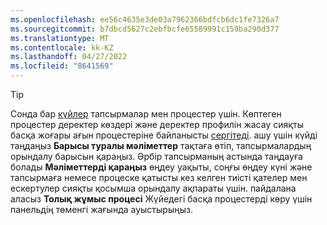 ```yaml
---
ms.openlocfilehash: ee56c4635e3de03a7962366bdfcb6dc1fe7326a7
ms.sourcegitcommit: b7dbcd5627c2ebfbcfe65589991c159ba290d377
ms.translationtype: MT
ms.contentlocale: kk-KZ
ms.lasthandoff: 04/27/2022
ms.locfileid: "8641569"
---
```

> [!TIP] 
> Сонда бар [күйлер](../system.md#status-definitions) тапсырмалар мен процестер үшін. Көптеген процестер деректер көздері және деректер профилін жасау сияқты басқа жоғары ағын процестеріне байланысты [сергітеді](../system.md#refresh-processes). ашу үшін күйді таңдаңыз **Барысы туралы мәліметтер** тақтаға өтіп, тапсырмалардың орындалу барысын қараңыз. Әрбір тапсырманың астында таңдауға болады **Мәліметтерді қараңыз** өңдеу уақыты, соңғы өңдеу күні және тапсырмаға немесе процеске қатысты кез келген тиісті қателер мен ескертулер сияқты қосымша орындалу ақпараты үшін. пайдалана аласыз **Толық жұмыс процесі** Жүйедегі басқа процестерді көру үшін панельдің төменгі жағында ауыстырыңыз.